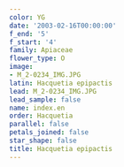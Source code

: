 ```yaml
---
color: YG
date: '2003-02-16T00:00:00'
f_end: '5'
f_start: '4'
family: Apiaceae
flower_type: O
image:
- M_2-0234_IMG.JPG
latin: Hacquetia epipactis
lead: M_2-0234_IMG.JPG
lead_sample: false
name: index.en
order: Hacquetia
parallel: false
petals_joined: false
star_shape: false
title: Hacquetia epipactis
---
```

